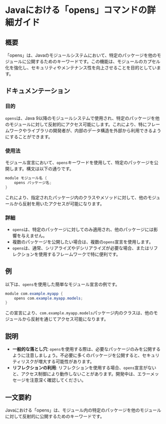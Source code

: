 <!--
Meta Description: # Javaにおける「opens」コマンドの詳細ガイド ## 概要 「opens」は、Javaのモジュールシステムにおいて、特定のパッケージを他のモジュールに公開するためのキーワードです。この機能は、モジュールのカプセル化を強化し、セキュリティやメンテナンス性を向上させることを目的としています。 #...
Meta Keywords: opens, java, com, example, myapp
-->

# Javaにおける「opens」コマンドの詳細ガイド

## 概要
「opens」は、Javaのモジュールシステムにおいて、特定のパッケージを他のモジュールに公開するためのキーワードです。この機能は、モジュールのカプセル化を強化し、セキュリティやメンテナンス性を向上させることを目的としています。

## ドキュメンテーション
### 目的
`opens`は、Java 9以降のモジュールシステムで使用され、特定のパッケージを他のモジュールに対して反射的にアクセス可能にします。これにより、特にフレームワークやライブラリの開発者が、内部のデータ構造を外部から利用できるようにすることができます。

### 使用法
モジュール宣言において、`opens`キーワードを使用して、特定のパッケージを公開します。構文は以下の通りです。

```java
module モジュール名 {
    opens パッケージ名;
}
```

これにより、指定されたパッケージ内のクラスやメソッドに対して、他のモジュールから反射を用いたアクセスが可能になります。

### 詳細
- `opens`は、特定のパッケージに対してのみ適用され、他のパッケージには影響を与えません。
- 複数のパッケージを公開したい場合は、複数の`opens`宣言を使用します。
- `opens`は、通常、シリアライズやデシリアライズが必要な場合、またはリフレクションを使用するフレームワークで特に便利です。

## 例
以下は、`opens`を使用した簡単なモジュール宣言の例です。

```java
module com.example.myapp {
    opens com.example.myapp.models;
}
```

この宣言により、`com.example.myapp.models`パッケージ内のクラスは、他のモジュールから反射を通じてアクセス可能になります。

## 説明
- **一般的な落とし穴**: `opens`を使用する際は、必要なパッケージのみを公開するように注意しましょう。不必要に多くのパッケージを公開すると、セキュリティリスクが増大する可能性があります。
- **リフレクションの利用**: リフレクションを使用する場合、`opens`宣言がないと、アクセス制御により動作しないことがあります。開発中は、エラーメッセージを注意深く確認してください。

## 一文要約
Javaにおける「opens」は、モジュール内の特定のパッケージを他のモジュールに対して反射的に公開するためのキーワードです。